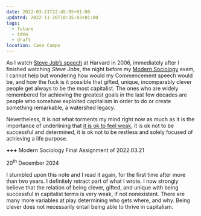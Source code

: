 ```yaml
---
date: 2022-03-21T22:45:05+01:00
updated: 2022-11-26T10:35:03+01:00
tags:
  - future
  - idea
  - draft
location: Casa Campo
---
```

As I watch [Steve Job’s speech](https://youtube-nocookie.com/embed/UF8uR6Z6KLc) at Harvard in 2006, immediately after I finished watching <cite>Steve Jobs</cite>, the night before my [Modern Sociology](https://unive.it/data/course/332331 '“Modern Sociology„ on Ca’ Foscari website') exam, I cannot help but wondering how would my Commencement speech would be, and how the fuck is it possible that gifted, unique, incomparably clever people get always to be the most capitalist. The ones who are widely remembered for achieving the greatest goals in the last few decades are people who somehow exploited capitalism in order to do or create something remarkable, a watershed legacy.

Nevertheless, it is not what torments my mind right now as much as it is the importance of underlining that <u>it is ok to feel weak</u>, it is ok not to be successful and determined, it is ok not to be restless and solely focused of achieving a life purpose.

<strong class='missing'>+++</strong> Modern Sociology Final Assignment of 2022.03.21

<p class='date'><time datetime='2024-12-20T18:30:21+02:00'>20<sup>th</sup> December 2024</time></p>
I stumbled upon this note and I read it again, for the first time after more than two years. I definitely retract part of what I wrote. I now strongly believe that the relation of being clever, gifted, and unique with being successful in capitalist terms is very weak, if not nonexistent. There are many more variables at play determining who gets where, and why. Being clever does not necessarily entail being able to thrive in capitalism.
